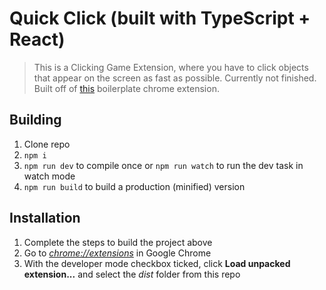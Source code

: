 # Quick Click (built with TypeScript + React)

> This is a Clicking Game Extension, where you have to click objects that appear on the screen as fast as possible. Currently not finished. Built off of [this](https://github.com/martellaj/chrome-extension-react-typescript-boilerplate) boilerplate chrome extension.

## Building

1.  Clone repo
2.  `npm i`
3.  `npm run dev` to compile once or `npm run watch` to run the dev task in watch mode
4.  `npm run build` to build a production (minified) version

## Installation

1.  Complete the steps to build the project above
2.  Go to [_chrome://extensions_](chrome://extensions) in Google Chrome
3.  With the developer mode checkbox ticked, click **Load unpacked extension...** and select the _dist_ folder from this repo
